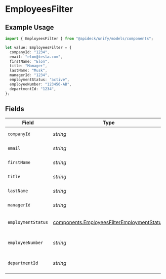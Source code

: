# EmployeesFilter

## Example Usage

```typescript
import { EmployeesFilter } from "@apideck/unify/models/components";

let value: EmployeesFilter = {
  companyId: "1234",
  email: "elon@tesla.com",
  firstName: "Elon",
  title: "Manager",
  lastName: "Musk",
  managerId: "1234",
  employmentStatus: "active",
  employeeNumber: "123456-AB",
  departmentId: "1234",
};
```

## Fields

| Field                                                                                                    | Type                                                                                                     | Required                                                                                                 | Description                                                                                              | Example                                                                                                  |
| -------------------------------------------------------------------------------------------------------- | -------------------------------------------------------------------------------------------------------- | -------------------------------------------------------------------------------------------------------- | -------------------------------------------------------------------------------------------------------- | -------------------------------------------------------------------------------------------------------- |
| `companyId`                                                                                              | *string*                                                                                                 | :heavy_minus_sign:                                                                                       | Company ID to filter on                                                                                  | 1234                                                                                                     |
| `email`                                                                                                  | *string*                                                                                                 | :heavy_minus_sign:                                                                                       | Email to filter on                                                                                       | elon@tesla.com                                                                                           |
| `firstName`                                                                                              | *string*                                                                                                 | :heavy_minus_sign:                                                                                       | First Name to filter on                                                                                  | Elon                                                                                                     |
| `title`                                                                                                  | *string*                                                                                                 | :heavy_minus_sign:                                                                                       | Job title to filter on                                                                                   | Manager                                                                                                  |
| `lastName`                                                                                               | *string*                                                                                                 | :heavy_minus_sign:                                                                                       | Last Name to filter on                                                                                   | Musk                                                                                                     |
| `managerId`                                                                                              | *string*                                                                                                 | :heavy_minus_sign:                                                                                       | Manager id to filter on                                                                                  | 1234                                                                                                     |
| `employmentStatus`                                                                                       | [components.EmployeesFilterEmploymentStatus](../../models/components/employeesfilteremploymentstatus.md) | :heavy_minus_sign:                                                                                       | Employment status to filter on                                                                           | active                                                                                                   |
| `employeeNumber`                                                                                         | *string*                                                                                                 | :heavy_minus_sign:                                                                                       | Employee number to filter on                                                                             | 123456-AB                                                                                                |
| `departmentId`                                                                                           | *string*                                                                                                 | :heavy_minus_sign:                                                                                       | ID of the department to filter on                                                                        | 1234                                                                                                     |